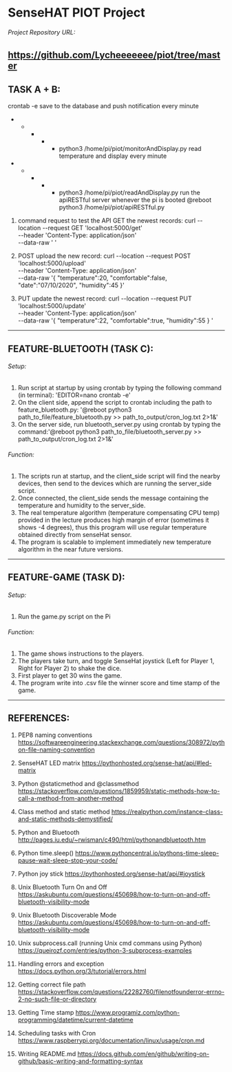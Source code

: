 # SenseHAT PIOT Project
###### Project Repository URL:
https://github.com/Lycheeeeeee/piot/tree/master 
----
## TASK A + B:
crontab -e
save to the database and push notification every minute
* * * * * python3 /home/pi/piot/monitorAndDisplay.py
read temperature and display every minute
* * * * * python3 /home/pi/piot/readAndDisplay.py
run the apiRESTful server whenever the pi is booted
@reboot python3 /home/pi/piot/apiRESTful.py

1. command request to test the API
GET the newest records:
  curl --location --request GET 'localhost:5000/get' \
  --header 'Content-Type: application/json' \
  --data-raw '
  '
2. POST upload the new record:
  curl --location --request POST 'localhost:5000/upload' \
  --header 'Content-Type: application/json' \
  --data-raw '{	
  "temperature":20,
	"comfortable":false,
	"date":"07/10/2020",
	"humidity":45
  }'
  
3. PUT update the newest record:
  curl --location --request PUT 'localhost:5000/update' \
  --header 'Content-Type: application/json' \
  --data-raw '{	
	"temperature":22,
	"comfortable":true,
	"humidity":55
  }
  '
----
## FEATURE-BLUETOOTH (TASK C):
###### Setup: 
1. Run script at startup by using crontab by typing the following command (in terminal): 'EDITOR=nano crontab -e'
2. On the client side, append the script to crontab including the path to feature_bluetooth.py: '@reboot python3 path_to_file/feature_bluetooth.py >> path_to_output/cron_log.txt 2>1&'
3. On the server side, run bluetooth_server.py using crontab by typing the command:'@reboot python3 path_to_file/bluetooth_server.py >> path_to_output/cron_log.txt 2>1&'

###### Function:
1. The scripts run at startup, and the client_side script will find the nearby devices, then send to the devices which are running the server_side script.
2. Once connected, the client_side sends the message containing the temperature and humidity to the server_side.
3. The real temperature algorithm (temperature compensating CPU temp) provided in the lecture produces high margin of error (sometimes it shows -4 degrees), thus this program will use regular temperature obtained directly from senseHat sensor. 
4. The program is scalable to implement immediately new temperature algorithm in the near future versions.
----
## FEATURE-GAME (TASK D):
###### Setup: 
1. Run the game.py script on the Pi

###### Function:
1. The game shows instructions to the players.
2. The players take turn, and toggle SenseHat joystick (Left for Player 1, Right for Player 2) to shake the dice.
3. First player to get 30 wins the game.
4. The program write into .csv file the winner score and time stamp of the game.
----
## REFERENCES: 
1. PEP8 naming conventions
https://softwareengineering.stackexchange.com/questions/308972/python-file-naming-convention

2. SenseHAT LED matrix
https://pythonhosted.org/sense-hat/api/#led-matrix

3. Python @staticmethod and @classmethod
https://stackoverflow.com/questions/1859959/static-methods-how-to-call-a-method-from-another-method

4. Class method and static method
https://realpython.com/instance-class-and-static-methods-demystified/

5. Python and Bluetooth
http://pages.iu.edu/~rwisman/c490/html/pythonandbluetooth.htm

6. Python time.sleep()
https://www.pythoncentral.io/pythons-time-sleep-pause-wait-sleep-stop-your-code/

7. Python joy stick
https://pythonhosted.org/sense-hat/api/#joystick

8. Unix Bluetooth Turn On and Off
https://askubuntu.com/questions/450698/how-to-turn-on-and-off-bluetooth-visibility-mode

9. Unix Bluetooth Discoverable Mode
https://askubuntu.com/questions/450698/how-to-turn-on-and-off-bluetooth-visibility-mode

10. Unix subprocess.call (running Unix cmd commans using Python)
https://queirozf.com/entries/python-3-subprocess-examples

11. Handling errors and exception
https://docs.python.org/3/tutorial/errors.html

12. Getting correct file path
https://stackoverflow.com/questions/22282760/filenotfounderror-errno-2-no-such-file-or-directory

13. Getting Time stamp
https://www.programiz.com/python-programming/datetime/current-datetime

14. Scheduling tasks with Cron
https://www.raspberrypi.org/documentation/linux/usage/cron.md

15. Writing README.md
https://docs.github.com/en/github/writing-on-github/basic-writing-and-formatting-syntax
